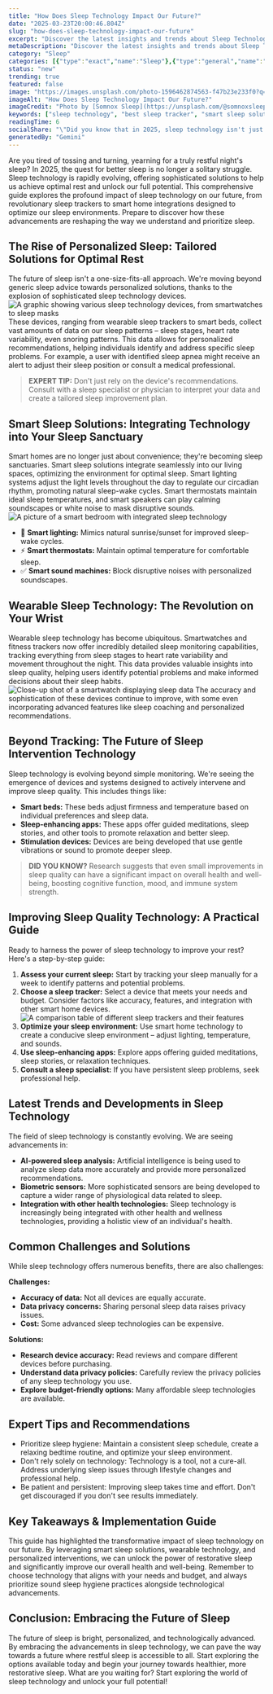 ```yaml
---
title: "How Does Sleep Technology Impact Our Future?"
date: "2025-03-23T20:00:46.804Z"
slug: "how-does-sleep-technology-impact-our-future"
excerpt: "Discover the latest insights and trends about Sleep Technology. This comprehensive guide covers everything you need to know about Sleep Technology in 2025."
metaDescription: "Discover the latest insights and trends about Sleep Technology. This comprehensive guide covers everything you need to know about Sleep Technology in 2025."
category: "Sleep"
categories: [{"type":"exact","name":"Sleep"},{"type":"general","name":"Consumer Electronics"},{"type":"medium","name":"Sensor Technology"},{"type":"specific","name":"Biometric Monitoring"},{"type":"niche","name":"Wearable Sensors"}]
status: "new"
trending: true
featured: false
image: "https://images.unsplash.com/photo-1596462874563-f47b23e233f0?q=85&w=1200&fit=max&fm=webp&auto=compress"
imageAlt: "How Does Sleep Technology Impact Our Future?"
imageCredit: "Photo by [Somnox Sleep](https://unsplash.com/@somnoxsleep) on Unsplash"
keywords: ["sleep technology", "best sleep tracker", "smart sleep solutions", "improve sleep quality technology", "sleep technology devices", "how to improve sleep with technology", "smart alarm clock sleep technology", "wearable sleep technology", "buy sleep technology", "sleep monitoring technology"]
readingTime: 6
socialShare: "\"Did you know that in 2025, sleep technology isn't just about tracking sleep – it's about actively improving it?  The future of sleep is personalized and profoundly impactful.\""
generatedBy: "Gemini"
---
```




Are you tired of tossing and turning, yearning for a truly restful night's sleep? In 2025, the quest for better sleep is no longer a solitary struggle.  Sleep technology is rapidly evolving, offering sophisticated solutions to help us achieve optimal rest and unlock our full potential. This comprehensive guide explores the profound impact of sleep technology on our future, from revolutionary sleep trackers to smart home integrations designed to optimize our sleep environments.  Prepare to discover how these advancements are reshaping the way we understand and prioritize sleep.

## The Rise of Personalized Sleep: Tailored Solutions for Optimal Rest

The future of sleep isn't a one-size-fits-all approach.  We're moving beyond generic sleep advice towards personalized solutions, thanks to the explosion of sophisticated sleep technology devices.  ![A graphic showing various sleep technology devices, from smartwatches to sleep masks](https://images.unsplash.com/photo-1596462874563-f47b23e233f0?q=85&w=1200&fit=max&fm=webp&auto=compress)  These devices, ranging from wearable sleep trackers to smart beds, collect vast amounts of data on our sleep patterns – sleep stages, heart rate variability, even snoring patterns.  This data allows for personalized recommendations, helping individuals identify and address specific sleep problems.  For example, a user with identified sleep apnea might receive an alert to adjust their sleep position or consult a medical professional.

> **EXPERT TIP:**  Don't just rely on the device's recommendations.  Consult with a sleep specialist or physician to interpret your data and create a tailored sleep improvement plan.

## Smart Sleep Solutions: Integrating Technology into Your Sleep Sanctuary

Smart homes are no longer just about convenience; they're becoming sleep sanctuaries.  Smart sleep solutions integrate seamlessly into our living spaces, optimizing the environment for optimal sleep.  Smart lighting systems adjust the light levels throughout the day to regulate our circadian rhythm, promoting natural sleep-wake cycles.  Smart thermostats maintain ideal sleep temperatures, and smart speakers can play calming soundscapes or white noise to mask disruptive sounds. ![A picture of a smart bedroom with integrated sleep technology](https://images.unsplash.com/photo-1482434368596-fbd06cae4f89?q=85&w=1200&fit=max&fm=webp&auto=compress)

* 🔑 **Smart lighting:** Mimics natural sunrise/sunset for improved sleep-wake cycles.
* ⚡ **Smart thermostats:** Maintain optimal temperature for comfortable sleep.
* ✅ **Smart sound machines:** Block disruptive noises with personalized soundscapes.

## Wearable Sleep Technology: The Revolution on Your Wrist

Wearable sleep technology has become ubiquitous.  Smartwatches and fitness trackers now offer incredibly detailed sleep monitoring capabilities, tracking everything from sleep stages to heart rate variability and movement throughout the night.  This data provides valuable insights into sleep quality, helping users identify potential problems and make informed decisions about their sleep habits.  ![Close-up shot of a smartwatch displaying sleep data](https://images.unsplash.com/photo-1635684339888-292e1ac49d00?q=85&w=1200&fit=max&fm=webp&auto=compress)  The accuracy and sophistication of these devices continue to improve, with some even incorporating advanced features like sleep coaching and personalized recommendations.

##  Beyond Tracking:  The Future of Sleep Intervention Technology

Sleep technology is evolving beyond simple monitoring.  We're seeing the emergence of devices and systems designed to actively intervene and improve sleep quality.  This includes things like:

* **Smart beds:**  These beds adjust firmness and temperature based on individual preferences and sleep data.
* **Sleep-enhancing apps:**  These apps offer guided meditations, sleep stories, and other tools to promote relaxation and better sleep.
* **Stimulation devices:**  Devices are being developed that use gentle vibrations or sound to promote deeper sleep.

> **DID YOU KNOW?**  Research suggests that even small improvements in sleep quality can have a significant impact on overall health and well-being, boosting cognitive function, mood, and immune system strength.

##  Improving Sleep Quality Technology:  A Practical Guide

Ready to harness the power of sleep technology to improve your rest? Here's a step-by-step guide:

1. **Assess your current sleep:**  Start by tracking your sleep manually for a week to identify patterns and potential problems.
2. **Choose a sleep tracker:**  Select a device that meets your needs and budget.  Consider factors like accuracy, features, and integration with other smart home devices.  ![A comparison table of different sleep trackers and their features](https://images.unsplash.com/photo-1600956053958-b15149fb4c2a?q=85&w=1200&fit=max&fm=webp&auto=compress)
3. **Optimize your sleep environment:**  Use smart home technology to create a conducive sleep environment – adjust lighting, temperature, and sounds.
4. **Use sleep-enhancing apps:**  Explore apps offering guided meditations, sleep stories, or relaxation techniques.
5. **Consult a sleep specialist:**  If you have persistent sleep problems, seek professional help.

## Latest Trends and Developments in Sleep Technology

The field of sleep technology is constantly evolving.  We are seeing advancements in:

* **AI-powered sleep analysis:**  Artificial intelligence is being used to analyze sleep data more accurately and provide more personalized recommendations.
* **Biometric sensors:**  More sophisticated sensors are being developed to capture a wider range of physiological data related to sleep.
* **Integration with other health technologies:**  Sleep technology is increasingly being integrated with other health and wellness technologies, providing a holistic view of an individual's health.

## Common Challenges and Solutions

While sleep technology offers numerous benefits, there are also challenges:

**Challenges:**

* **Accuracy of data:** Not all devices are equally accurate.
* **Data privacy concerns:**  Sharing personal sleep data raises privacy issues.
* **Cost:**  Some advanced sleep technologies can be expensive.

**Solutions:**

* **Research device accuracy:**  Read reviews and compare different devices before purchasing.
* **Understand data privacy policies:**  Carefully review the privacy policies of any sleep technology you use.
* **Explore budget-friendly options:**  Many affordable sleep technologies are available.

## Expert Tips and Recommendations

* Prioritize sleep hygiene: Maintain a consistent sleep schedule, create a relaxing bedtime routine, and optimize your sleep environment.
* Don't rely solely on technology:  Technology is a tool, not a cure-all.  Address underlying sleep issues through lifestyle changes and professional help.
* Be patient and persistent:  Improving sleep takes time and effort.  Don't get discouraged if you don't see results immediately.

## Key Takeaways & Implementation Guide

This guide has highlighted the transformative impact of sleep technology on our future.  By leveraging smart sleep solutions, wearable technology, and personalized interventions, we can unlock the power of restorative sleep and significantly improve our overall health and well-being.  Remember to choose technology that aligns with your needs and budget, and always prioritize sound sleep hygiene practices alongside technological advancements.

## Conclusion: Embracing the Future of Sleep

The future of sleep is bright, personalized, and technologically advanced.  By embracing the advancements in sleep technology, we can pave the way towards a future where restful sleep is accessible to all.  Start exploring the options available today and begin your journey towards healthier, more restorative sleep.  What are you waiting for? Start exploring the world of sleep technology and unlock your full potential!

